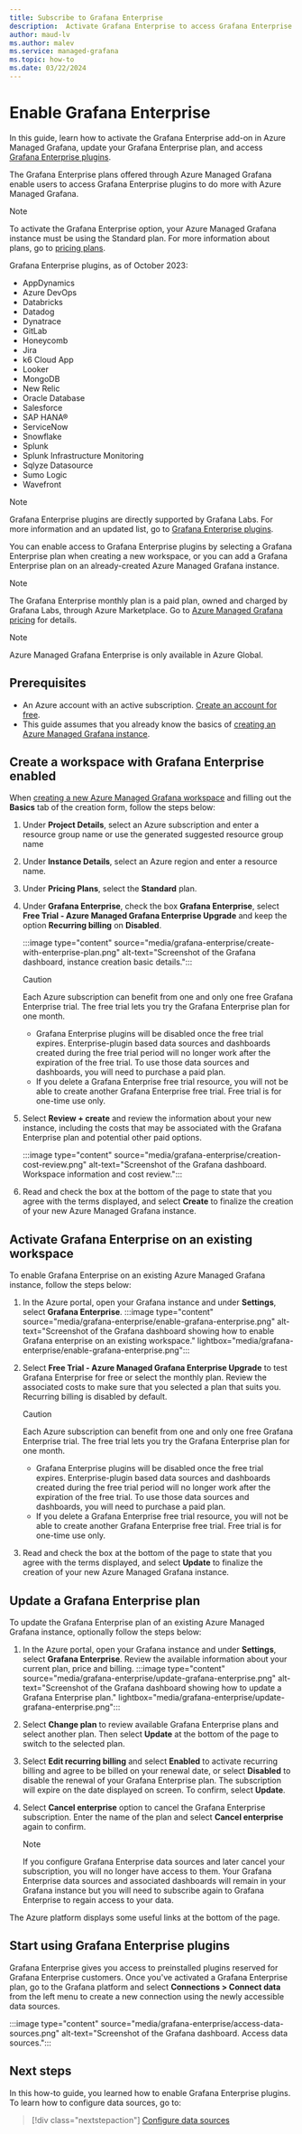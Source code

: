 ```yaml
---
title: Subscribe to Grafana Enterprise
description:  Activate Grafana Enterprise to access Grafana Enterprise plugins within Azure Managed Grafana
author: maud-lv
ms.author: malev
ms.service: managed-grafana
ms.topic: how-to 
ms.date: 03/22/2024
---
```


# Enable Grafana Enterprise

In this guide, learn how to activate the Grafana Enterprise add-on in Azure Managed Grafana, update your Grafana Enterprise plan, and access [Grafana Enterprise plugins](https://grafana.com/docs/plugins/).

The Grafana Enterprise plans offered through Azure Managed Grafana enable users to access Grafana Enterprise plugins to do more with Azure Managed Grafana.

>[!NOTE]
> To activate the Grafana Enterprise option, your Azure Managed Grafana instance must be using the Standard plan. For more information about plans, go to [pricing plans](overview.md#service-tiers).

Grafana Enterprise plugins, as of October 2023:

- AppDynamics
- Azure DevOps
- Databricks
- Datadog
- Dynatrace
- GitLab
- Honeycomb
- Jira
- k6 Cloud App
- Looker
- MongoDB
- New Relic
- Oracle Database
- Salesforce
- SAP HANA®
- ServiceNow
- Snowflake
- Splunk
- Splunk Infrastructure Monitoring
- Sqlyze Datasource
- Sumo Logic
- Wavefront

> [!NOTE]
> Grafana Enterprise plugins are directly supported by Grafana Labs. For more information and an updated list, go to [Grafana Enterprise plugins](https://grafana.com/docs/plugins/).

You can enable access to Grafana Enterprise plugins by selecting a Grafana Enterprise plan when creating a new workspace, or you can add a Grafana Enterprise plan on an already-created Azure Managed Grafana instance.

> [!NOTE]
> The Grafana Enterprise monthly plan is a paid plan, owned and charged by Grafana Labs, through Azure Marketplace. Go to [Azure Managed Grafana pricing](https://azure.microsoft.com/pricing/details/managed-grafana/) for details.

> [!NOTE]
> Azure Managed Grafana Enterprise is only available in Azure Global.

## Prerequisites

- An Azure account with an active subscription. [Create an account for free](https://azure.microsoft.com/free).
- This guide assumes that you already know the basics of [creating an Azure Managed Grafana instance](quickstart-managed-grafana-portal.md).

## Create a workspace with Grafana Enterprise enabled

When [creating a new Azure Managed Grafana workspace](quickstart-managed-grafana-portal.md) and filling out the **Basics** tab of the creation form, follow the steps below:

1. Under **Project Details**, select an Azure subscription and enter a resource group name or use the generated suggested resource group name
1. Under **Instance Details**, select an Azure region and enter a resource name.
1. Under **Pricing Plans**, select the **Standard** plan.
1. Under **Grafana Enterprise**, check the box **Grafana Enterprise**, select **Free Trial - Azure Managed Grafana Enterprise Upgrade** and keep the option **Recurring billing** on **Disabled**.

    :::image type="content" source="media/grafana-enterprise/create-with-enterprise-plan.png" alt-text="Screenshot of the Grafana dashboard, instance creation basic details.":::

    > [!CAUTION]
    > Each Azure subscription can benefit from one and only one free Grafana Enterprise trial. The free trial lets you try the Grafana Enterprise plan for one month.
    > - Grafana Enterprise plugins will be disabled once the free trial expires. Enterprise-plugin based data sources and dashboards created during the free trial period will no longer work after the expiration of the free trial. To use those data sources and dashboards, you will need to purchase a paid plan.
    > - If you delete a Grafana Enterprise free trial resource, you will not be able to create another Grafana Enterprise free trial. Free trial is for one-time use only.

1. Select **Review + create** and review the information about your new instance, including the costs that may be associated with the Grafana Enterprise plan and potential other paid options.

    :::image type="content" source="media/grafana-enterprise/creation-cost-review.png" alt-text="Screenshot of the Grafana dashboard. Workspace information and cost review.":::

1. Read and check the box at the bottom of the page to state that you agree with the terms displayed, and select **Create** to finalize the creation of your new Azure Managed Grafana instance.

## Activate Grafana Enterprise on an existing workspace

To enable Grafana Enterprise on an existing Azure Managed Grafana instance, follow the steps below:

  1. In the Azure portal, open your Grafana instance and under **Settings**, select **Grafana Enterprise**.
       :::image type="content" source="media/grafana-enterprise/enable-grafana-enterprise.png" alt-text="Screenshot of the Grafana dashboard showing how to enable Grafana enterprise on an existing workspace." lightbox="media/grafana-enterprise/enable-grafana-enterprise.png":::
  1. Select **Free Trial - Azure Managed Grafana Enterprise Upgrade** to test Grafana Enterprise for free or select the monthly plan. Review the associated costs to make sure that you selected a plan that suits you. Recurring billing is disabled by default.
        > [!CAUTION]
        > Each Azure subscription can benefit from one and only one free Grafana Enterprise trial. The free trial lets you try the Grafana Enterprise plan for one month.
        > - Grafana Enterprise plugins will be disabled once the free trial expires. Enterprise-plugin based data sources and dashboards created during the free trial period will no longer work after the expiration of the free trial. To use those data sources and dashboards, you will need to purchase a paid plan.
        > - If you delete a Grafana Enterprise free trial resource, you will not be able to create another Grafana Enterprise free trial. Free trial is for one-time use only.

  1. Read and check the box at the bottom of the page to state that you agree with the terms displayed, and select **Update** to finalize the creation of your new Azure Managed Grafana instance.

## Update a Grafana Enterprise plan

To update the Grafana Enterprise plan of an existing Azure Managed Grafana instance, optionally follow the steps below:

  1. In the Azure portal, open your Grafana instance and under **Settings**, select **Grafana Enterprise**. Review the available information about your current plan, price and billing.
    :::image type="content" source="media/grafana-enterprise/update-grafana-enterprise.png" alt-text="Screenshot of the Grafana dashboard showing how to update a Grafana Enterprise plan." lightbox="media/grafana-enterprise/update-grafana-enterprise.png":::
  1. Select **Change plan** to review available Grafana Enterprise plans and select another plan. Then select **Update** at the bottom of the page to switch to the selected plan.
  1. Select **Edit recurring billing** and select **Enabled** to activate recurring billing and agree to be billed on your renewal date, or select **Disabled** to disable the renewal of your Grafana Enterprise plan. The subscription will expire on the date displayed on screen. To confirm, select **Update**.
  1. Select **Cancel enterprise** option to cancel the Grafana Enterprise subscription. Enter the name of the plan and select **Cancel enterprise** again to confirm.

      > [!NOTE]
      > If you configure Grafana Enterprise data sources and later cancel your subscription, you will no longer have access to them. Your Grafana Enterprise data sources and associated dashboards will remain in your Grafana instance but you will need to subscribe again to Grafana Enterprise to regain access to your data.

The Azure platform displays some useful links at the bottom of the page.

## Start using Grafana Enterprise plugins

Grafana Enterprise gives you access to preinstalled plugins reserved for Grafana Enterprise customers. Once you've activated a Grafana Enterprise plan, go to the Grafana platform and select **Connections > Connect data** from the left menu to create a new connection using the newly accessible data sources.

:::image type="content" source="media/grafana-enterprise/access-data-sources.png" alt-text="Screenshot of the Grafana dashboard. Access data sources.":::

## Next steps

In this how-to guide, you learned how to enable Grafana Enterprise plugins. To learn how to configure data sources, go to:

> [!div class="nextstepaction"]
> [Configure data sources](how-to-data-source-plugins-managed-identity.md)
